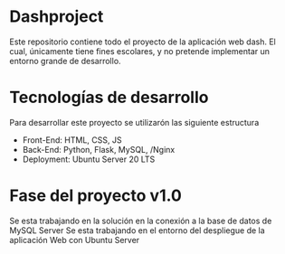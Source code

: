 # Dashproject

Este repositorio contiene todo el proyecto de la aplicación web dash. El cual, únicamente tiene fines escolares, y no pretende implementar un entorno grande de desarrollo.

# Tecnologías de desarrollo

Para desarrollar este proyecto se utilizarón las siguiente estructura
- Front-End: HTML, CSS, JS
- Back-End: Python, Flask, MySQL, /Nginx
- Deployment: Ubuntu Server 20 LTS

# Fase del proyecto v1.0

Se esta trabajando en la solución en la conexión a la base de datos de MySQL Server
Se esta trabajando en el entorno del despliegue de la aplicación Web con Ubuntu Server
